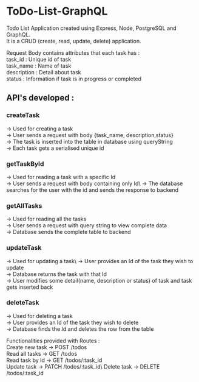 # ToDo-List-GraphQL

Todo List Application created using Express, Node, PostgreSQL and GraphQL.\
It is a CRUD (create, read, update, delete) application.

Request Body contains attributes that each task has :\
task_id : Unique id of task\
task_name : Name of task\
description : Detail about task\
status : Information if task is in progress or completed

## API's developed : 

### createTask 
-> Used for creating a task\
-> User sends a request with body {task_name, description,status}\
-> The task is inserted into the table in database using queryString\
-> Each task gets a serialised unique id

### getTaskById
-> Used for reading a task with a specific Id\
-> User sends a request with body containing only Id\ 
-> The database searches for the user with the id and sends the response to backend

### getAllTasks
-> Used for reading all the tasks\
-> User sends a request with query string to view complete data\
-> Database sends the complete table to backend

### updateTask
-> Used for updating a task\ 
-> User provides an Id of the task they wish to update\
-> Database returns the task with that Id\
-> User modifies some detail(name, description or status) of task and task gets inserted back

### deleteTask
-> Used for deleting a task  
-> User provides an Id of the task they wish to delete  
-> Database finds the Id and deletes the row from the table  


Functionalities provided with Routes :\
Create new task -> POST /todos\
Read all tasks -> GET /todos\
Read task by Id -> GET /todos/:task_id\
Update task -> PATCH /todos/:task_id\ 
Delete task -> DELETE /todos/:task_id
